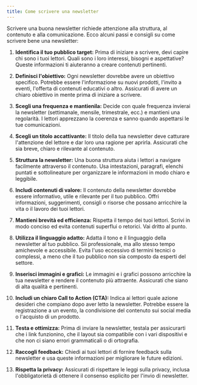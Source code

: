 ```yaml
---
title: Come scrivere una newsletter
---
```


Scrivere una buona newsletter richiede attenzione alla struttura, al contenuto e alla comunicazione.
Ecco alcuni passi e consigli su come scrivere bene una newsletter:

1. **Identifica il tuo pubblico target:** Prima di iniziare a scrivere, devi capire chi sono i tuoi lettori. Quali sono i loro interessi, bisogni e aspettative? Queste informazioni ti aiuteranno a creare contenuti pertinenti.

2. **Definisci l'obiettivo:** Ogni newsletter dovrebbe avere un obiettivo specifico. Potrebbe essere l'informazione su nuovi prodotti, l'invito a eventi, l'offerta di contenuti educativi o altro. Assicurati di avere un chiaro obiettivo in mente prima di iniziare a scrivere.

3. **Scegli una frequenza e mantienila:** Decide con quale frequenza invierai la newsletter (settimanale, mensile, trimestrale, ecc.) e mantieni una regolarità. I lettori apprezzano la coerenza e sanno quando aspettarsi le tue comunicazioni.

4. **Scegli un titolo accattivante:** Il titolo della tua newsletter deve catturare l'attenzione del lettore e dar loro una ragione per aprirla. Assicurati che sia breve, chiaro e rilevante al contenuto.

5. **Struttura la newsletter:** Una buona struttura aiuta i lettori a navigare facilmente attraverso il contenuto. Usa intestazioni, paragrafi, elenchi puntati e sottolineature per organizzare le informazioni in modo chiaro e leggibile.

6. **Includi contenuti di valore:** Il contenuto della newsletter dovrebbe essere informativo, utile e rilevante per il tuo pubblico. Offri informazioni, suggerimenti, consigli o risorse che possano arricchire la vita o il lavoro dei tuoi lettori.

7. **Mantieni brevità ed efficienza:** Rispetta il tempo dei tuoi lettori. Scrivi in modo conciso ed evita contenuti superflui o retorici. Vai dritto al punto.

8. **Utilizza il linguaggio adatto:** Adatta il tono e il linguaggio della newsletter al tuo pubblico. Sii professionale, ma allo stesso tempo amichevole e accessibile. Evita l'uso eccessivo di termini tecnici o complessi, a meno che il tuo pubblico non sia composto da esperti del settore.

9. **Inserisci immagini e grafici:** Le immagini e i grafici possono arricchire la tua newsletter e rendere il contenuto più attraente. Assicurati che siano di alta qualità e pertinenti.

10. **Includi un chiaro Call to Action (CTA):** Indica ai lettori quale azione desideri che compiano dopo aver letto la newsletter. Potrebbe essere la registrazione a un evento, la condivisione del contenuto sui social media o l'acquisto di un prodotto.

11. **Testa e ottimizza:** Prima di inviare la newsletter, testala per assicurarti che i link funzionino, che il layout sia compatibile con i vari dispositivi e che non ci siano errori grammaticali o di ortografia.

12. **Raccogli feedback:** Chiedi ai tuoi lettori di fornire feedback sulla newsletter e usa queste informazioni per migliorare le future edizioni.

13. **Rispetta la privacy:** Assicurati di rispettare le leggi sulla privacy, inclusa l'obbligatorietà di ottenere il consenso esplicito per l'invio di newsletter.
